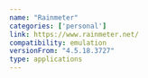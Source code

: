 ```yaml
---
name: "Rainmeter"
categories: ['personal']
link: https://www.rainmeter.net/
compatibility: emulation
versionFrom: "4.5.18.3727"
type: applications
---
```


